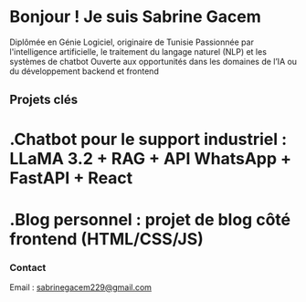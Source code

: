 # Bonjour ! Je suis Sabrine Gacem
Diplômée en Génie Logiciel, originaire de Tunisie
Passionnée par l'intelligence artificielle, le traitement du langage naturel (NLP) et les systèmes de chatbot
Ouverte aux opportunités dans les domaines de l’IA ou du développement backend et frontend

## Projets clés
# .Chatbot pour le support industriel : LLaMA 3.2 + RAG + API WhatsApp + FastAPI + React
# .Blog personnel : projet de blog côté frontend (HTML/CSS/JS)

### Contact
Email : sabrinegacem229@gmail.com
